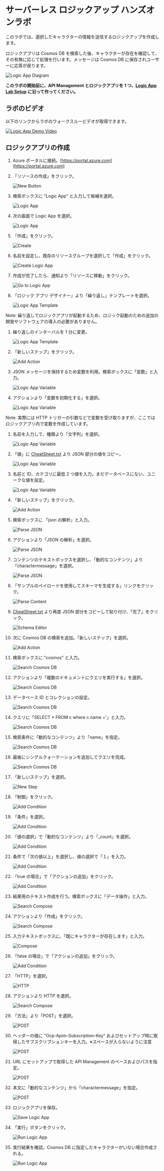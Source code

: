 # サーバーレス ロジックアップ ハンズオンラボ 

このラボでは、選択したキャラクターの情報を送信するロジックアップを作成します。

ロジックアプリは Cosmos DB を検索した後、キャラクターが存在を確認して、その有無に応じて処理を行います。メッセージは Cosmos DB に保存されユーザーに応答が戻ります。

![Logic App Diagram](images/Logic_App_Diagram.png "Logic App Diagram")

<b>このラボの開始前に、API Management とロジックアプリを 1 つ、[Logic App Lab Setup](LogicAppLabSetup.md) に沿って作ってください。</b>

## ラボのビデオ

以下のリンクからラボのウォークスルービデオが取得できます。

[![Logic App Demo Video](images/logic_app_lab_first_frame.png)](logic_app_lab.mp4)

## ロジックアプリの作成

1. Azure ポータルに接続。[https://portal.azure.com](https://portal.azure.com)

1. 「リソースの作成」をクリック。

    ![New Button](images/new_button.png "New Button")

1. 検索ボックスに "Logic App" と入力して候補を選択。

    ![Logic App](images/logic_app_search.png "Logic App")

1. 次の画面で Logic App を選択。

    ![Logic App](images/logic_app_result.png "Logic App")

1. 「作成」をクリック。

    ![Create](images/Create.png "Create")

1. 名前を設定し、既存のリソースグループを選択して「作成」をクリック。

    ![Create Logic App](images/create_logic_app.png "Create Logic App")

1. 作成が完了したら、通知より「リソースに移動」をクリック。

    ![Go to Logic App](images/goto_logic_app.png "Go to Logic App")

1. 「ロジック アプリ デザイナー」より「繰り返し」テンプレートを選択。

    ![Logic App Template](images/logic_app_template.png "Logic App Template")

Note: 繰り返しでロジックアプリが起動するため、ロジック起動のための追加の開発やソフトウェアの導入の必要がありません。

1. 繰り返しのインターバルを 1 分に変更。

    ![Logic App Template](images/logic_app_recurrence.png "Logic App Template")

1. 「新しいステップ」をクリック。

    ![Add Action](images/add_action.png "Add action")

1. JSON メッセージを保持するため変数を利用。検索ボックスに「変数」と入力。

    ![Logic App Variable](images/logic_app_variable_search.png "Logic App Variable")

1. アクションより「変数を初期化する」を選択。

    ![Logic App Variable](images/logic_app_initial_variable.png "Logic App Variable")

Note:  実際には HTTP トリガーの引数などで変数を受け取りますが、ここではロジックアプリ内で変数を作成しています。

1. 名前を入力して、種類より「文字列」を選択。

    ![Logic App Variable](images/logic_app_initial_variable_type.png "Logic App Variable")

1. 「値」に [CheatSheet.txt](CheatSheet.txt) より JSON 部分の値をコピー。

    ![Logic App Variable](images/logic_app_variable_body.png "Logic App Variable")

1. 名前と ID、カテゴリに最低 2 つ値を入力。まだデータベースにない、ユニークな値を設定。

    ![Logic App Variable](images/logic_app_initial_variable_values.png "Logic App Variable")

1. 「新しいステップ」をクリック。

    ![Add Action](images/add_action.png "Add action")

1. 検索ボックスに 「json の解析」と入力。

    ![Parse JSON](images/logic_app_parsejson_s.png "Parse JSON")

1. アクションより「JSON の解析」を選択。

    ![Parse JSON](images/logic_app_select_parse.png "Parse JSON")

1. コンテンツのテキストボックスを選択し、「動的なコンテンツ」より「charactermessage」を選択。

    ![Parse JSON](images/logic_app_parsejson_content.png "Parse JSON")

1. 「サンプルのペイロードを使用してスキーマを生成する」リンクをクリック。

    ![Parse Content](images/logic_app_sample_payload.png "Parse Content")

1. [CheatSheet.txt](CheatSheet.txt) より再度 JSON 部分をコピーして貼り付け、「完了」をクリック。

    ![Schema Editor](images/logic_app_parse_schema.png "Schema Editor")

1. 次に Cosmos DB の検索を追加。「新しいステップ」を選択。

    ![Add Action](images/add_action.png "Add action")

1. 検索ボックスに "cosmos" と入力。

    ![Search Cosmos DB](images/logic_app_cosmos_search.png "Search Cosmos DB")

1. アクションより「複数のドキュメントにクエリを実行する」を選択。

    ![Search Cosmos DB](images/logic_app_cosmos_result.png "Search Cosmos DB")

1. データベース ID とコレクションの設定。
   
    ![Search Cosmos DB](images/logic_app_cosmos_collection.png "Search Cosmos DB")

1. クエリに「SELECT * FROM c where c.name ='」と入力。

    ![Search Cosmos DB](images/logic_app_cosmos_select.png "Search Cosmos DB")

1. 検索条件に「動的なコンテンツ」より「name」を指定。

    ![Search Cosmos DB](images/logic_app_cosmos_name.png "Search Cosmos DB")

1. 最後にシングルクォーテーションを追加してクエリを完成。

    ![Search Cosmos DB](images/logic_app_cosmos_quote.png "Search Cosmos DB")

1. 「新しいステップ」を選択。

    ![New Step](images/new_step.png "New Step")

1. 「制御」をクリック。

    ![Add Condition](images/logic_app_add_condition.png "Add Condition")

1. 「条件」を選択。

    ![Add Condition](images/logic_app_add_condition_detail.png "Add Condition")

1. 「値の選択」で「動的なコンテンツ」より「_count」を選択。

    ![Add Condition](images/logic_app_condition_count.png "Add Condition")

1. 条件で「次の値以上」を選択し、値の選択で「１」を入力。

    ![Add Condition](images/logic_app_condition_value.png "Add Condition")

1. 「true の場合」で「アクションの追加」をクリック。

    ![Add Condition](images/logic_app_true_action.png "Add Condition")

1. 結果用のテキスト作成を行う。検索ボックスに「データ操作」と入力。

    ![Search Compose](images/logic_app_compose_search.png "Search Compose")

1. アクションより「作成」をクリック。

    ![Search Compose](images/logic_app_compose_results.png "Search Compose")

1. 入力テキストボックスに、「既にキャラクターが存在します」と入力。

    ![Compose](images/logic_app_compose.png "Compose")

1. 「false の場合」で「アクションの追加」をクリック。

    ![Add Condition](images/logic_app_false_action.png "Add Condition")

1. 「HTTP」を選択。

    ![HTTP](images/logic_app_http.png "HTTP")

1. アクションより HTTP を選択。

    ![Search Compose](images/logic_app_http_http.png "Search Compose")

1. 「方法」より「POST」を選択。

    ![POST](images/logic_app_http_post.png "POST")

1. ヘッダーの値に "Ocp-Apim-Subscription-Key" およびセットアップ時に取得したサブスクリプションキーを入力。※スペースが入らないように注意

    ![POST](images/logic_app_api_key_value.png "POST")

1. URL にセットアップで取得した API Management のベースおよびパスを指定。

    ![POST](images/logic_app_http_uri.png "POST")

1. 本文に「動的なコンテンツ」から「charactermessage」を指定。

    ![POST](images/logic_app_http_body.png "POST")

1. ロジックアプリを保存。

    ![Save Logic App](images/logic_app_save.png "Save Logic App")

1. 「実行」ボタンをクリック。

    ![Run Logic App](images/logic_app_run.png "Run Logic App")

1. 実行結果を確認。Cosmos DB に指定したキャラクターがいない場合作成される。

    ![Run Logic App](images/logic_app_finished.png "Run Logic App")
